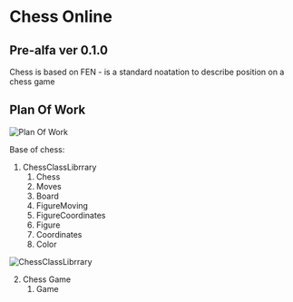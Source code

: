# Chess Online 



## Pre-alfa ver 0.1.0

Chess is based on FEN - is a standard noatation to describe position on a chess game 

## Plan Of Work
![Plan Of Work](https://i.imgur.com/ZYLaLQT.png)


Base of chess:
1. ChessClassLibrrary
	1. Chess
	2. Moves
	3. Board
	4. FigureMoving
	5. FigureCoordinates
	6. Figure
	7. Coordinates
	8. Color

![ChessClassLibrrary](https://i.imgur.com/d2xDnVw.png)

2. Chess Game
	1. Game

